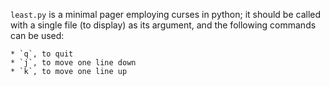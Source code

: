 `least.py` is a minimal pager employing curses in python; it should be called
with a single file (to display) as its argument, and the following commands
can be used:

    * `q`, to quit
    * `j`, to move one line down
    * `k`, to move one line up
